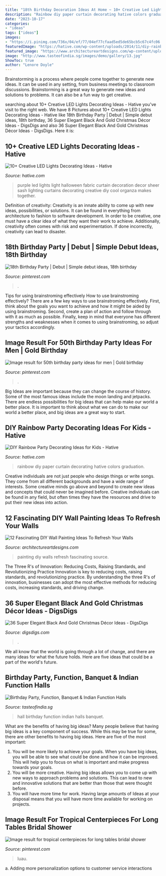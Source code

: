 ```yaml
---
title: "18th Birthday Decoration Ideas At Home ~ 10+ Creative Led Lights Decorating Ideas"
description: "Rainbow diy paper curtain decorating hative colors graduation"
date: "2023-10-17"
categories:
- "ideas"
tags: ["ideas"]
images:
- "https://i.pinimg.com/736x/04/ef/77/04ef77cfaad5ed5de65bcb5c67c4fc06.jpg"
featuredImage: "https://hative.com/wp-content/uploads/2014/11/diy-rainbow-party-decorating-ideas/7-diy-rainbow-paper-curtain.jpg"
featured_image: "https://www.architectureartdesigns.com/wp-content/uploads/2015/06/713-630x945.jpg"
image: "http://www.tasteofindia.sg/images/demo/gallery/13.jpg"
ShowToc: true
author: "Lenore Doyle"
---
```



Brainstorming is a process where people come together to generate new ideas. It can be used in any setting, from business meetings to classroom discussions. Brainstorming is a great way to generate new ideas and solutions to problems. It can also be a fun way to get creative.

	

		
searching about 10+ Creative LED Lights Decorating Ideas - Hative you've visit to the right web. We have 8 Pictures about 10+ Creative LED Lights Decorating Ideas - Hative like 18th Birthday Party | Debut | Simple debut ideas, 18th birthday, 36 Super Elegant Black And Gold Christmas Décor Ideas - DigsDigs and also 36 Super Elegant Black And Gold Christmas Décor Ideas - DigsDigs. Here it is:
		
    
## 10+ Creative LED Lights Decorating Ideas - Hative

<img loading=lazy src="https://hative.com/wp-content/uploads/2014/08/led-light-decorating/5-led-light-curtain.jpg" onerror="this.onerror=null;this.src='https://tse1.mm.bing.net/th?id=OIP.9er6BojsWgrIzx1PssNEmAHaLH&amp;pid=15.1';" alt="10+ Creative LED Lights Decorating Ideas - Hative">

_Source: hative.com_

>purple led lights light halloween fabric curtain decoration decor sheer sash lighting curtains decorating creative diy cool organza makes together. 

	

Definition of creativity:
Creativity is an innate ability to come up with new ideas, possibilities, or solutions. It can be found in everything from architecture to fashion to software development. In order to be creative, one must have a clear idea of what they want their work to achieve. Additionally, creativity often comes with risk and experimentation. If done incorrectly, creativity can lead to disaster.

    
## 18th Birthday Party | Debut | Simple Debut Ideas, 18th Birthday

<img loading=lazy src="https://i.pinimg.com/736x/04/ef/77/04ef77cfaad5ed5de65bcb5c67c4fc06.jpg" onerror="this.onerror=null;this.src='https://tse3.mm.bing.net/th?id=OIP.Cv8SW4PVjSlZWtIqV-9lPgHaLH&amp;pid=15.1';" alt="18th Birthday Party | Debut | Simple debut ideas, 18th birthday">

_Source: pinterest.com_

>. 

	

Tips for using brainstroming effectively
How to use brainstroming effectively?
There are a few key ways to use brainstroming effectively. First, think about the goals you want to achieve and how it might be aided by using brainstroming. Second, create a plan of action and follow through with it as much as possible. Finally, keep in mind that everyone has different strengths and weaknesses when it comes to using brainstroming, so adjust your tactics accordingly.

    
## Image Result For 50th Birthday Party Ideas For Men | Gold Birthday

<img loading=lazy src="https://i.pinimg.com/736x/18/fa/3b/18fa3b594ab8950908607e69c8ee2eb0.jpg" onerror="this.onerror=null;this.src='https://tse3.mm.bing.net/th?id=OIP.xAXkI8vKA65Zhi2DLJBBogHaKJ&amp;pid=15.1';" alt="Image result for 50th birthday party ideas for men | Gold birthday">

_Source: pinterest.com_

>. 

	

Big Ideas are important because they can change the course of history. Some of the most famous ideas include the moon landing and jetpacks. There are endless possibilities for big ideas that can help make our world a better place. It is important to think about what we can do to make our world a better place, and big ideas are a great way to start.

    
## DIY Rainbow Party Decorating Ideas For Kids - Hative

<img loading=lazy src="https://hative.com/wp-content/uploads/2014/11/diy-rainbow-party-decorating-ideas/7-diy-rainbow-paper-curtain.jpg" onerror="this.onerror=null;this.src='https://tse4.mm.bing.net/th?id=OIP.6Ada-zOvyZwDK4n3P17UDwHaLM&amp;pid=15.1';" alt="DIY Rainbow Party Decorating Ideas for Kids - Hative">

_Source: hative.com_

>rainbow diy paper curtain decorating hative colors graduation. 

	

Creative individuals are not just people who design things or write songs. They come from all different backgrounds and have a wide range of interests. Some creative minds go above and beyond to create new ideas and concepts that could never be imagined before. Creative individuals can be found in any field, but often times they have the resources and drive to put their new ideas into action.

    
## 12 Fascinating DIY Wall Painting Ideas To Refresh Your Walls

<img loading=lazy src="https://www.architectureartdesigns.com/wp-content/uploads/2015/06/713-630x945.jpg" onerror="this.onerror=null;this.src='https://tse1.mm.bing.net/th?id=OIP.e3HIOSilWXy3kgMj5ARM4wHaLH&amp;pid=15.1';" alt="12 Fascinating DIY Wall Painting Ideas To Refresh Your Walls">

_Source: architectureartdesigns.com_

>painting diy walls refresh fascinating source. 

	

The Three R's of Innovation: Reducing Costs, Raising Standards, and Revolutionizing Practice
Innovation is key to reducing costs, raising standards, and revolutionizing practice. By understanding the three R's of innovation, businesses can adopt the most effective methods for reducing costs, increasing standards, and driving change.

    
## 36 Super Elegant Black And Gold Christmas Décor Ideas - DigsDigs

<img loading=lazy src="https://www.digsdigs.com/photos/elegant-black-and-gold-christmas-decor-ideas-33.jpg" onerror="this.onerror=null;this.src='https://tse2.mm.bing.net/th?id=OIP.o-JSU2wgqSi13RKVghEfCwHaLH&amp;pid=15.1';" alt="36 Super Elegant Black And Gold Christmas Décor Ideas - DigsDigs">

_Source: digsdigs.com_

>. 

	

We all know that the world is going through a lot of change, and there are many ideas for what the future holds. Here are five ideas that could be a part of the world's future.

    
## Birthday Party, Function, Banquet &amp; Indian Function Halls

<img loading=lazy src="http://www.tasteofindia.sg/images/demo/gallery/13.jpg" onerror="this.onerror=null;this.src='https://tse2.mm.bing.net/th?id=OIP.mnfj--zBR9EBVZRjq2H7RQHaEK&amp;pid=15.1';" alt="Birthday Party, Function, Banquet &amp; Indian Function Halls">

_Source: tasteofindia.sg_

>hall birthday function indian halls banquet. 

	

What are the benefits of having big ideas?
Many people believe that having big ideas is a key component of success. While this may be true for some, there are other benefits to having big ideas. Here are five of the most important: 
1. You will be more likely to achieve your goals. When you have big ideas, you will be able to see what could be done and how it can be improved. This will help you to focus on what is important and make progress towards your goals. 
2. You will be more creative. Having big ideas allows you to come up with new ways to approach problems and solutions. This can lead to new and innovative solutions that are better than those that were thought before. 
3. You will have more time for work. Having large amounts of Ideas at your disposal means that you will have more time available for working on projects.

    
## Image Result For Tropical Centerpieces For Long Tables Bridal Shower

<img loading=lazy src="https://i.pinimg.com/736x/1b/6e/d8/1b6ed890d0af70c30e81772aa8e868c6.jpg" onerror="this.onerror=null;this.src='https://tse2.mm.bing.net/th?id=OIP.mAMZK8sOKgjl9WW3fy_nnwHaLH&amp;pid=15.1';" alt="Image result for tropical centerpieces for long tables bridal shower">

_Source: pinterest.com_

>luau. 

	

a. Adding more personalization options to customer service interactions 

